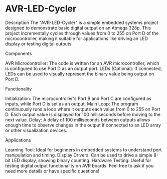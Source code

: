 # AVR-LED-Cycler

Description
The "AVR-LED-Cycler" is a simple embedded systems project designed to demonstrate basic digital output on an Atmega 328p. This project incrementally cycles through values from 0 to 255 on Port D of the microcontroller, making it suitable for applications like driving an LED display or testing digital outputs.

Components

AVR Microcontroller: The code is written for an AVR microcontroller, which is configured to use Port D as an output port.
LEDs (Optional): If connected, LEDs can be used to visually represent the binary value being output on Port D.

Functionality

Initialization: The microcontroller's Port B and Port C are configured as inputs, while Port D is set as an output.
Main Loop: The program continuously runs a loop where it outputs each value from 0 to 255 on Port D. Each output value is displayed for 100 milliseconds before moving to the next value.
Delay: A delay of 100 milliseconds between outputs allows enough time to observe changes in the output if connected to an LED array or other visualization devices.

Applications

Learning Tool: Ideal for beginners in embedded systems to understand port manipulation and timing.
Display Drivers: Can be used to drive a simple 8-bit LED display, showing binary counting.
Hardware Testing: Useful for testing digital output functionality on AVR boards.
Feel free to ask if you need more details or have specific questions!
